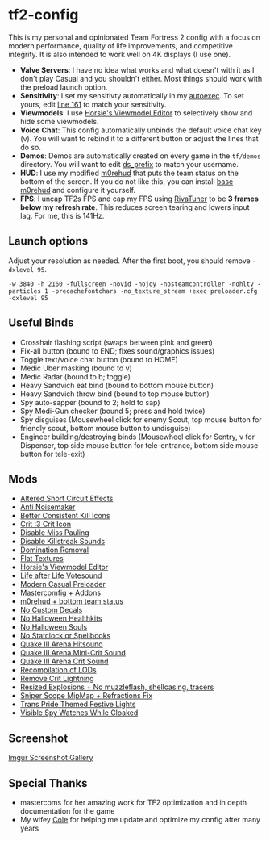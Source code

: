 # tf2-config

This is my personal and opinionated Team Fortress 2 config with a focus on modern performance, quality of life improvements, and competitive integrity. It is also intended to work well on 4K displays (I use one).

- **Valve Servers**: I have no idea what works and what doesn't with it as I don't play Casual and you shouldn't either. Most things should work with the preload launch option.
- **Sensitivity**: I set my sensitivty automatically in my [autoexec](cfg/overrides/autoexec.cfg). To set yours, edit [line 161](cfg/overrides/autoexec.cfg#161) to match your sensitivity.
- **Viewmodels**: I use [Horsie's Viewmodel Editor](https://github.com/a-horsey/horsies-viewmodel-editor) to selectively show and hide some viewmodels.
- **Voice Chat**: This config automatically unbinds the default voice chat key (v). You will want to rebind it to a different button or adjust the lines that do so.
- **Demos**: Demos are automatically created on every game in the `tf/demos` directory. You will want to edit [ds_prefix](cfg/overrides/autoexec.cfg#22) to match your username.
- **HUD**: I use my modified [m0rehud](custom/m0rehud/) that puts the team status on the bottom of the screen. If you do not like this, you can install [base m0rehud](https://github.com/Hypnootize/m0rehud) and configure it yourself.
- **FPS**: I uncap TF2s FPS and cap my FPS using [RivaTuner](https://www.guru3d.com/download/rtss-rivatuner-statistics-server-download/) to be **3 frames below my refresh rate**. This reduces screen tearing and lowers input lag. For me, this is 141Hz.

## Launch options
Adjust your resolution as needed. After the first boot, you should remove `-dxlevel 95`.

`-w 3840 -h 2160 -fullscreen -novid -nojoy -nosteamcontroller -nohltv -particles 1 -precachefontchars -no_texture_stream +exec preloader.cfg -dxlevel 95`

## Useful Binds

- Crosshair flashing script (swaps between pink and green)
- Fix-all button (bound to END; fixes sound/graphics issues)
- Toggle text/voice chat button (bound to HOME)
- Medic Uber masking (bound to v)
- Medic Radar (bound to b; toggle)
- Heavy Sandvich eat bind (bound to bottom mouse button)
- Heavy Sandvich throw bind (bound to top mouse button)
- Spy auto-sapper (bound to 2; hold to sap)
- Spy Medi-Gun checker (bound 5; press and hold twice)
- Spy disguises (Mousewheel click for enemy Scout, top mouse button for friendly scout, bottom mouse button to undisguise)
- Engineer building/destroying binds (Mousewheel click for Sentry, v for Dispenser, top side mouse button for tele-entrance, bottom side mouse button for tele-exit)

## Mods

* [Altered Short Circuit Effects](https://gamebanana.com/mods/11900)
* [Anti Noisemaker](https://cobyyolo.vip/mods/files/Anti-Noisemaker.vpk)
* [Better Consistent Kill Icons](https://gamebanana.com/mods/406361)
* [Crit :3 Crit Icon](https://gamebanana.com/mods/471823)
* [Disable Miss Pauling](https://gamebanana.com/mods/325900)
* [Disable Killstreak Sounds](custom/sound/customsounds/sound/misc/killstreak.wav)
* [Domination Removal](https://gamebanana.com/mods/36617)
* [Flat Textures](https://github.com/JarateKing/CleanTF2plus)
* [Horsie's Viewmodel Editor](https://github.com/a-horsey/horsies-viewmodel-editor)
* [Life after Life Votesound](https://gamebanana.com/sounds/63961)
* [Modern Casual Preloader](https://gamebanana.com/wips/79779)
* [Mastercomfig + Addons](https://mastercomfig.com)
* [m0rehud + bottom team status](custom/m0rehud)
* [No Custom Decals](https://gamebanana.com/mods/295666)
* [No Halloween Healthkits](https://gamebanana.com/mods/401775)
* [No Halloween Souls](https://drive.google.com/file/d/1Yss7TO_o3zr0b3Xmg45OHBa78WUZNA_f)
* [No Statclock or Spellbooks](https://gamebanana.com/mods/470051)
* [Quake III Arena Hitsound](https://gamebanana.com/sounds/21865)
* [Quake III Arena Mini-Crit Sound](https://gamebanana.com/sounds/22789)
* [Quake III Arena Crit Sound](https://gamebanana.com/sounds/22809)
* [Recompilation of LODs](https://gamebanana.com/mods/482999)
* [Remove Crit Lightning](https://gamebanana.com/mods/11813)
* [Resized Explosions + No muzzleflash, shellcasing, tracers](https://comfig.app/app)
* [Sniper Scope MipMap + Refractions Fix](https://gamebanana.com/mods/388222)
* [Trans Pride Themed Festive Lights](https://gamebanana.com/mods/335104)
* [Visible Spy Watches While Cloaked](https://gamebanana.com/mods/206225)

## Screenshot
[Imgur Screenshot Gallery](https://imgur.com/a/KNSk1Kj)

## Special Thanks

* mastercoms for her amazing work for TF2 optimization and in depth documentation for the game
* My wifey [Cole](https://github.com/colepaws) for helping me update and optimize my config after many years
